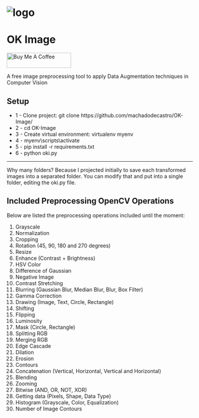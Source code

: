 # ![logo](https://user-images.githubusercontent.com/5161201/194437918-22cab0f2-5a03-4650-90c4-69209e43220e.png)
<h1>OK Image</h1>

<a href="https://www.buymeacoffee.com/igormcastro" target="_blank"><img src="https://cdn.buymeacoffee.com/buttons/default-yellow.png" alt="Buy Me A Coffee" height="41" width="174"></a>

A free image preprocessing tool to apply Data Augmentation techniques in Computer Vision

<h2>Setup</h2>
<ul>
  <li>1 - Clone project: git clone https://github.com/machadodecastro/OK-Image/</li>
  <li>2 - cd OK-Image</li>
  <li>3 - Create virtual environment: virtualenv myenv</li>
  <li>4 - myenv\scripts\activate</li>
  <li>5 - pip install -r requirements.txt</li>
  <li>6 - python oki.py</li>
</ul>

<hr/>
Why many folders? Because I projected initially to save each transformed images into a separated folder. You can modify that and put into a single folder, editing the oki.py file.

<h2>Included Preprocessing OpenCV Operations</h2>
Below are listed the preprocessing operations included until the moment:

1. Grayscale
2. Normalization
3. Cropping
4. Rotation (45, 90, 180 and 270 degrees)
5. Resize
6. Enhance (Contrast + Brightness)
7. HSV Color
8. Difference of Gaussian
9. Negative Image
10. Contrast Stretching
11. Blurring (Gaussian Blur, Median Blur, Blur, Box Filter)
12. Gamma Correction
13. Drawing (Image, Text, Circle, Rectangle)
14. Shifting
15. Flipping
16. Luminosity
17. Mask (Circle, Rectangle)
18. Splitting RGB
19. Merging RGB
20. Edge Cascade
21. Dilation
22. Erosion
23. Contours
24. Concatenation (Vertical, Horizontal, Vertical and Horizontal)
25. Blending
26. Zooming
27. Bitwise (AND, OR, NOT, XOR)
28. Getting data (Pixels, Shape, Data Type)
29. Histogram (Grayscale, Color, Equalization)
30. Number of Image Contours
